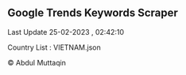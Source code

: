 

## Google Trends Keywords Scraper 
 
Last Update 25-02-2023 , 02:42:10

Country List :
VIETNAM.json



© Abdul Muttaqin 
